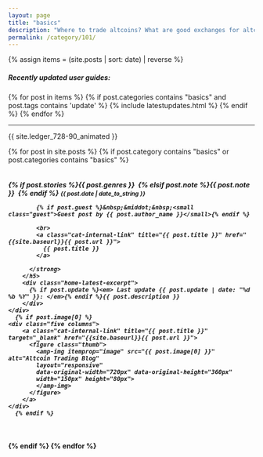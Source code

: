 ```yaml
---
layout: page
title: "basics"
description: "Where to trade altcoins? What are good exchanges for altcoin trading? Who has lowest fees?"
permalink: /category/101/
---
```


{% assign items = (site.posts | sort: date) | reverse %}

<h5><span class="tag">Recently updated user guides:</span></h5>

<section class="row columns twelve">
{% for post in items  %}
 {% if post.categories contains "basics" and post.tags contains 'update' %}
  {% include latestupdates.html %}
 {% endif %}
{% endfor %}
</section>

<section class="clearfix">
<hr>
<p>{{ site.ledger_728-90_animated }}</p>
</section>

{% for post in site.posts %}
  {% if post.category contains "basics" or post.categories contains "basics" %}

  <div class="row home-latest clearfix">
    <div class="seven columns">
        <h5 class="post">
          <strong>
            {% if post.stories %}<span class="tag">{{ post.genres }}</span>&nbsp;
            {% elsif post.note %}<span class="tag custom-note">{{ post.note }}</span>&nbsp;
            {% endif %}
            <small>{{ post.date | date_to_string }}</small>

            {% if post.guest %}&nbsp;&middot;&nbsp;<small class="guest">Guest post by {{ post.author_name }}</small>{% endif %}

            <br>
            <a class="cat-internal-link" title="{{ post.title }}" href="{{site.baseurl}}{{ post.url }}">
              {{ post.title }}
            </a>

          </strong>
        </h5>
        <div class="home-latest-excerpt">
          {% if post.update %}<em> Last update {{ post.update | date: "%d %b %Y" }}: </em>{% endif %}{{ post.description }}
        </div>
    </div>
      {% if post.image[0] %}
    <div class="five columns">
        <a class="cat-internal-link" title="{{ post.title }}" target="_blank" href="{{site.baseurl}}{{ post.url }}">
          <figure class="thumb">
            <amp-img itemprop="image" src="{{ post.image[0] }}" alt="Altcoin Trading Blog"
            layout="responsive"
            data-original-width="720px" data-original-height="360px"
            width="150px" height="80px">
            </amp-img>
          </figure>
        </a>
    </div>
      {% endif %}
  </div>

  {% endif %}
{% endfor %}
